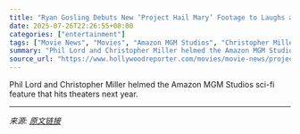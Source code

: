 ```yaml
---
title: "Ryan Gosling Debuts New ‘Project Hail Mary’ Footage to Laughs at Comic-Con"
date: 2025-07-26T22:26:55+08:00
categories: ["entertainment"]
tags: ["Movie News", "Movies", "Amazon MGM Studios", "Christopher Miller", "Comic-Con", "Comic-Con 2025", "Phil Lord", "Ryan Gosling", "SDCC"]
summary: "Phil Lord and Christopher Miller helmed the Amazon MGM Studios sci-fi feature that hits theaters next year."
source_url: "https://www.hollywoodreporter.com/movies/movie-news/project-hail-mary-ryan-gosling-footage-comic-con-1236330320/"
---
```


Phil Lord and Christopher Miller helmed the Amazon MGM Studios sci-fi feature that hits theaters next year.

---

*来源: [原文链接](https://www.hollywoodreporter.com/movies/movie-news/project-hail-mary-ryan-gosling-footage-comic-con-1236330320/)*
